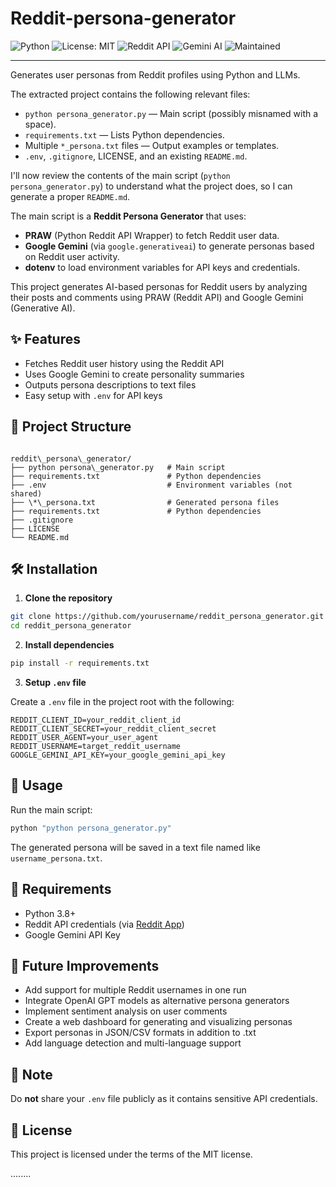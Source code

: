 # Reddit-persona-generator

![Python](https://img.shields.io/badge/Python-3.8%2B-blue)
![License: MIT](https://img.shields.io/badge/License-MIT-green)
![Reddit API](https://img.shields.io/badge/API-Reddit-orange)
![Gemini AI](https://img.shields.io/badge/AI-Google%20Gemini-yellow)
![Maintained](https://img.shields.io/badge/Maintained-Yes-brightgreen)

---

Generates user personas from Reddit profiles using Python and LLMs.

The extracted project contains the following relevant files:

* `python persona_generator.py` — Main script (possibly misnamed with a space).
* `requirements.txt` — Lists Python dependencies.
* Multiple `*_persona.txt` files — Output examples or templates.
* `.env`, `.gitignore`, LICENSE, and an existing `README.md`.

I'll now review the contents of the main script (`python persona_generator.py`) to understand what the project does, so I can generate a proper `README.md`.


The main script is a **Reddit Persona Generator** that uses:

* **PRAW** (Python Reddit API Wrapper) to fetch Reddit user data.
* **Google Gemini** (via `google.generativeai`) to generate personas based on Reddit user activity.
* **dotenv** to load environment variables for API keys and credentials.



This project generates AI-based personas for Reddit users by analyzing their posts and comments using PRAW (Reddit API) and Google Gemini (Generative AI).

## ✨ Features

- Fetches Reddit user history using the Reddit API
- Uses Google Gemini to create personality summaries
- Outputs persona descriptions to text files
- Easy setup with `.env` for API keys

## 📁 Project Structure

```

reddit\_persona\_generator/
├── python persona\_generator.py   # Main script
├── requirements.txt               # Python dependencies
├── .env                           # Environment variables (not shared)
├── \*\_persona.txt                # Generated persona files
├── requirements.txt               # Python dependencies
├── .gitignore
├── LICENSE
└── README.md

````

## 🛠️ Installation

1. **Clone the repository**

```bash
git clone https://github.com/yourusername/reddit_persona_generator.git
cd reddit_persona_generator
````

2. **Install dependencies**

```bash
pip install -r requirements.txt
```

3. **Setup `.env` file**

Create a `.env` file in the project root with the following:

```env
REDDIT_CLIENT_ID=your_reddit_client_id
REDDIT_CLIENT_SECRET=your_reddit_client_secret
REDDIT_USER_AGENT=your_user_agent
REDDIT_USERNAME=target_reddit_username
GOOGLE_GEMINI_API_KEY=your_google_gemini_api_key
```

## 🚀 Usage

Run the main script:

```bash
python "python persona_generator.py"
```

The generated persona will be saved in a text file named like `username_persona.txt`.

## 📌 Requirements

* Python 3.8+
* Reddit API credentials (via [Reddit App](https://www.reddit.com/prefs/apps))
* Google Gemini API Key

## 🚀 Future Improvements

* Add support for multiple Reddit usernames in one run
* Integrate OpenAI GPT models as alternative persona generators
* Implement sentiment analysis on user comments
* Create a web dashboard for generating and visualizing personas
* Export personas in JSON/CSV formats in addition to .txt
* Add language detection and multi-language support

## 🔐 Note

Do **not** share your `.env` file publicly as it contains sensitive API credentials.

## 📄 License

This project is licensed under the terms of the MIT license.

........
